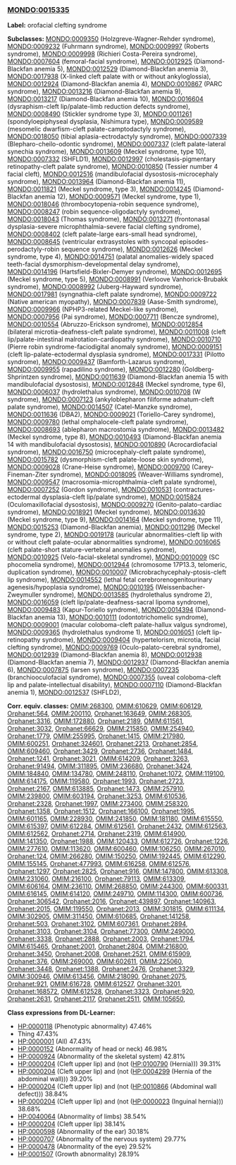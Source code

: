 
### [MONDO:0015335](http://purl.obolibrary.org/obo/MONDO_0015335)
**Label:** orofacial clefting syndrome

**Subclasses:** [MONDO:0009350](http://purl.obolibrary.org/obo/MONDO_0009350) (Holzgreve-Wagner-Rehder syndrome), [MONDO:0009232](http://purl.obolibrary.org/obo/MONDO_0009232) (Fuhrmann syndrome), [MONDO:0009997](http://purl.obolibrary.org/obo/MONDO_0009997) (Roberts syndrome), [MONDO:0009998](http://purl.obolibrary.org/obo/MONDO_0009998) (Richieri Costa-Pereira syndrome), [MONDO:0007604](http://purl.obolibrary.org/obo/MONDO_0007604) (femoral-facial syndrome), [MONDO:0012925](http://purl.obolibrary.org/obo/MONDO_0012925) (Diamond-Blackfan anemia 5), [MONDO:0012529](http://purl.obolibrary.org/obo/MONDO_0012529) (Diamond-Blackfan anemia 3), [MONDO:0017938](http://purl.obolibrary.org/obo/MONDO_0017938) (X-linked cleft palate with or without ankyloglossia), [MONDO:0012924](http://purl.obolibrary.org/obo/MONDO_0012924) (Diamond-Blackfan anemia 4), [MONDO:0010867](http://purl.obolibrary.org/obo/MONDO_0010867) (PARC syndrome), [MONDO:0013216](http://purl.obolibrary.org/obo/MONDO_0013216) (Diamond-Blackfan anemia 9), [MONDO:0013217](http://purl.obolibrary.org/obo/MONDO_0013217) (Diamond-Blackfan anemia 10), [MONDO:0016604](http://purl.obolibrary.org/obo/MONDO_0016604) (dysraphism-cleft lip/palate-limb reduction defects syndrome), [MONDO:0008490](http://purl.obolibrary.org/obo/MONDO_0008490) (Stickler syndrome type 3), [MONDO:0011261](http://purl.obolibrary.org/obo/MONDO_0011261) (spondyloepiphyseal dysplasia, Nishimura type), [MONDO:0009589](http://purl.obolibrary.org/obo/MONDO_0009589) (mesomelic dwarfism-cleft palate-camptodactyly syndrome), [MONDO:0018050](http://purl.obolibrary.org/obo/MONDO_0018050) (tibial aplasia-ectrodactyly syndrome), [MONDO:0007339](http://purl.obolibrary.org/obo/MONDO_0007339) (Blepharo-cheilo-odontic syndrome), [MONDO:0007337](http://purl.obolibrary.org/obo/MONDO_0007337) (cleft palate-lateral synechia syndrome), [MONDO:0013609](http://purl.obolibrary.org/obo/MONDO_0013609) (Meckel syndrome, type 10), [MONDO:0007332](http://purl.obolibrary.org/obo/MONDO_0007332) (SHFLD1), [MONDO:0012997](http://purl.obolibrary.org/obo/MONDO_0012997) (cholestasis-pigmentary retinopathy-cleft palate syndrome), [MONDO:0010850](http://purl.obolibrary.org/obo/MONDO_0010850) (Tessier number 4 facial cleft), [MONDO:0012516](http://purl.obolibrary.org/obo/MONDO_0012516) (mandibulofacial dysostosis-microcephaly syndrome), [MONDO:0013964](http://purl.obolibrary.org/obo/MONDO_0013964) (Diamond-Blackfan anemia 11), [MONDO:0011821](http://purl.obolibrary.org/obo/MONDO_0011821) (Meckel syndrome, type 3), [MONDO:0014245](http://purl.obolibrary.org/obo/MONDO_0014245) (Diamond-Blackfan anemia 12), [MONDO:0009571](http://purl.obolibrary.org/obo/MONDO_0009571) (Meckel syndrome, type 1), [MONDO:0018046](http://purl.obolibrary.org/obo/MONDO_0018046) (thrombocytopenia-robin sequence syndrome), [MONDO:0008247](http://purl.obolibrary.org/obo/MONDO_0008247) (robin sequence-oligodactyly syndrome), [MONDO:0018043](http://purl.obolibrary.org/obo/MONDO_0018043) (Thomas syndrome), [MONDO:0013271](http://purl.obolibrary.org/obo/MONDO_0013271) (frontonasal dysplasia-severe microphthalmia-severe facial clefting syndrome), [MONDO:0008402](http://purl.obolibrary.org/obo/MONDO_0008402) (cleft palate-large ears-small head syndrome), [MONDO:0008645](http://purl.obolibrary.org/obo/MONDO_0008645) (ventricular extrasystoles with syncopal episodes-perodactyly-robin sequence syndrome), [MONDO:0012626](http://purl.obolibrary.org/obo/MONDO_0012626) (Meckel syndrome, type 4), [MONDO:0014751](http://purl.obolibrary.org/obo/MONDO_0014751) (palatal anomalies-widely spaced teeth-facial dysmorphism-developmental delay syndrome), [MONDO:0014196](http://purl.obolibrary.org/obo/MONDO_0014196) (Hartsfield-Bixler-Demyer syndrome), [MONDO:0012695](http://purl.obolibrary.org/obo/MONDO_0012695) (Meckel syndrome, type 5), [MONDO:0008991](http://purl.obolibrary.org/obo/MONDO_0008991) (Verloove Vanhorick-Brubakk syndrome), [MONDO:0008992](http://purl.obolibrary.org/obo/MONDO_0008992) (Juberg-Hayward syndrome), [MONDO:0017981](http://purl.obolibrary.org/obo/MONDO_0017981) (syngnathia-cleft palate syndrome), [MONDO:0009722](http://purl.obolibrary.org/obo/MONDO_0009722) (Native american myopathy), [MONDO:0007839](http://purl.obolibrary.org/obo/MONDO_0007839) (Aase-Smith syndrome), [MONDO:0009966](http://purl.obolibrary.org/obo/MONDO_0009966) (NPHP3-related Meckel-like syndrome), [MONDO:0007956](http://purl.obolibrary.org/obo/MONDO_0007956) (Pai syndrome), [MONDO:0007711](http://purl.obolibrary.org/obo/MONDO_0007711) (Bencze syndrome), [MONDO:0010554](http://purl.obolibrary.org/obo/MONDO_0010554) (Abruzzo-Erickson syndrome), [MONDO:0012854](http://purl.obolibrary.org/obo/MONDO_0012854) (bilateral microtia-deafness-cleft palate syndrome), [MONDO:0011008](http://purl.obolibrary.org/obo/MONDO_0011008) (cleft lip/palate-intestinal malrotation-cardiopathy syndrome), [MONDO:0010710](http://purl.obolibrary.org/obo/MONDO_0010710) (Pierre robin syndrome-faciodigital anomaly syndrome), [MONDO:0009151](http://purl.obolibrary.org/obo/MONDO_0009151) (cleft lip-palate-ectodermal dysplasia syndrome), [MONDO:0017331](http://purl.obolibrary.org/obo/MONDO_0017331) (Pilotto syndrome), [MONDO:0009437](http://purl.obolibrary.org/obo/MONDO_0009437) (Bamforth-Lazarus syndrome), [MONDO:0009955](http://purl.obolibrary.org/obo/MONDO_0009955) (rapadilino syndrome), [MONDO:0012280](http://purl.obolibrary.org/obo/MONDO_0012280) (Goldberg-Shprintzen syndrome), [MONDO:0011639](http://purl.obolibrary.org/obo/MONDO_0011639) (Diamond-Blackfan anemia 15 with mandibulofacial dysostosis), [MONDO:0012848](http://purl.obolibrary.org/obo/MONDO_0012848) (Meckel syndrome, type 6), [MONDO:0006037](http://purl.obolibrary.org/obo/MONDO_0006037) (hydrolethalus syndrome), [MONDO:0010708](http://purl.obolibrary.org/obo/MONDO_0010708) (W syndrome), [MONDO:0007123](http://purl.obolibrary.org/obo/MONDO_0007123) (ankyloblepharon filiforme adnatum-cleft palate syndrome), [MONDO:0014507](http://purl.obolibrary.org/obo/MONDO_0014507) (Catel-Manzke syndrome), [MONDO:0011636](http://purl.obolibrary.org/obo/MONDO_0011636) (DBA2), [MONDO:0009021](http://purl.obolibrary.org/obo/MONDO_0009021) (Toriello-Carey syndrome), [MONDO:0009780](http://purl.obolibrary.org/obo/MONDO_0009780) (lethal omphalocele-cleft palate syndrome), [MONDO:0008693](http://purl.obolibrary.org/obo/MONDO_0008693) (ablepharon macrostomia syndrome), [MONDO:0013482](http://purl.obolibrary.org/obo/MONDO_0013482) (Meckel syndrome, type 8), [MONDO:0010493](http://purl.obolibrary.org/obo/MONDO_0010493) (Diamond-Blackfan anemia 14 with mandibulofacial dysostosis), [MONDO:0010890](http://purl.obolibrary.org/obo/MONDO_0010890) (Acrocardiofacial syndrome), [MONDO:0016750](http://purl.obolibrary.org/obo/MONDO_0016750) (microcephaly-cleft palate syndrome), [MONDO:0015782](http://purl.obolibrary.org/obo/MONDO_0015782) (dysmorphism-cleft palate-loose skin syndrome), [MONDO:0009028](http://purl.obolibrary.org/obo/MONDO_0009028) (Crane-Heise syndrome), [MONDO:0009700](http://purl.obolibrary.org/obo/MONDO_0009700) (Carey-Fineman-Ziter  syndrome), [MONDO:0018095](http://purl.obolibrary.org/obo/MONDO_0018095) (Weaver-Williams syndrome), [MONDO:0009547](http://purl.obolibrary.org/obo/MONDO_0009547) (macrosomia-microphthalmia-cleft palate syndrome), [MONDO:0007252](http://purl.obolibrary.org/obo/MONDO_0007252) (Gordon syndrome), [MONDO:0010531](http://purl.obolibrary.org/obo/MONDO_0010531) (contractures-ectodermal dysplasia-cleft lip/palate syndrome), [MONDO:0015824](http://purl.obolibrary.org/obo/MONDO_0015824) (Oculomaxillofacial dysostosis), [MONDO:0009270](http://purl.obolibrary.org/obo/MONDO_0009270) (Genito-palato-cardiac syndrome), [MONDO:0018921](http://purl.obolibrary.org/obo/MONDO_0018921) (Meckel syndrome), [MONDO:0013630](http://purl.obolibrary.org/obo/MONDO_0013630) (Meckel syndrome, type 9), [MONDO:0014164](http://purl.obolibrary.org/obo/MONDO_0014164) (Meckel syndrome, type 11), [MONDO:0015253](http://purl.obolibrary.org/obo/MONDO_0015253) (Diamond-Blackfan anemia), [MONDO:0011296](http://purl.obolibrary.org/obo/MONDO_0011296) (Meckel syndrome, type 2), [MONDO:0019178](http://purl.obolibrary.org/obo/MONDO_0019178) (auricular abnormalities-cleft lip with or without cleft palate-ocular abnormalities syndrome), [MONDO:0016065](http://purl.obolibrary.org/obo/MONDO_0016065) (cleft palate-short stature-vertebral anomalies syndrome), [MONDO:0010925](http://purl.obolibrary.org/obo/MONDO_0010925) (Velo-facial-skeletal syndrome), [MONDO:0010009](http://purl.obolibrary.org/obo/MONDO_0010009) (SC phocomelia syndrome), [MONDO:0012944](http://purl.obolibrary.org/obo/MONDO_0012944) (chromosome 17P13.3, telomeric, duplication syndrome), [MONDO:0010007](http://purl.obolibrary.org/obo/MONDO_0010007) (Microbrachycephaly-ptosis-cleft lip syndrome), [MONDO:0014552](http://purl.obolibrary.org/obo/MONDO_0014552) (lethal fetal cerebrorenogenitourinary agenesis/hypoplasia syndrome), [MONDO:0010195](http://purl.obolibrary.org/obo/MONDO_0010195) (Weissenbacher- Zweymuller syndrome), [MONDO:0013585](http://purl.obolibrary.org/obo/MONDO_0013585) (hydrolethalus syndrome 2), [MONDO:0016059](http://purl.obolibrary.org/obo/MONDO_0016059) (cleft lip/palate-deafness-sacral lipoma syndrome), [MONDO:0009483](http://purl.obolibrary.org/obo/MONDO_0009483) (Kapur-Toriello syndrome), [MONDO:0014394](http://purl.obolibrary.org/obo/MONDO_0014394) (Diamond-Blackfan anemia 13), [MONDO:0010111](http://purl.obolibrary.org/obo/MONDO_0010111) (odontotrichomelic syndrome), [MONDO:0009001](http://purl.obolibrary.org/obo/MONDO_0009001) (macular coloboma-cleft palate-hallux valgus syndrome), [MONDO:0009365](http://purl.obolibrary.org/obo/MONDO_0009365) (hydrolethalus syndrome 1), [MONDO:0016051](http://purl.obolibrary.org/obo/MONDO_0016051) (cleft lip-retinopathy syndrome), [MONDO:0009404](http://purl.obolibrary.org/obo/MONDO_0009404) (hypertelorism, microtia, facial clefting syndrome), [MONDO:0009769](http://purl.obolibrary.org/obo/MONDO_0009769) (Oculo-palato-cerebral syndrome), [MONDO:0012939](http://purl.obolibrary.org/obo/MONDO_0012939) (Diamond-Blackfan anemia 8), [MONDO:0012938](http://purl.obolibrary.org/obo/MONDO_0012938) (Diamond-Blackfan anemia 7), [MONDO:0012937](http://purl.obolibrary.org/obo/MONDO_0012937) (Diamond-Blackfan anemia 6), [MONDO:0007875](http://purl.obolibrary.org/obo/MONDO_0007875) (larsen syndrome), [MONDO:0007235](http://purl.obolibrary.org/obo/MONDO_0007235) (branchiooculofacial syndrome), [MONDO:0007355](http://purl.obolibrary.org/obo/MONDO_0007355) (uveal coloboma-cleft lip and palate-intellectual disability), [MONDO:0007110](http://purl.obolibrary.org/obo/MONDO_0007110) (Diamond-Blackfan anemia 1), [MONDO:0012537](http://purl.obolibrary.org/obo/MONDO_0012537) (SHFLD2), 

**Corr. equiv. classes:** [OMIM:268300](http://purl.obolibrary.org/obo/OMIM_268300), [OMIM:610629](http://purl.obolibrary.org/obo/OMIM_610629), [OMIM:606129](http://purl.obolibrary.org/obo/OMIM_606129), [Orphanet:564](http://www.orpha.net/ORDO/Orphanet_564), [OMIM:200110](http://purl.obolibrary.org/obo/OMIM_200110), [Orphanet:163649](http://www.orpha.net/ORDO/Orphanet_163649), [OMIM:268305](http://purl.obolibrary.org/obo/OMIM_268305), [Orphanet:3316](http://www.orpha.net/ORDO/Orphanet_3316), [OMIM:172880](http://purl.obolibrary.org/obo/OMIM_172880), [Orphanet:2189](http://www.orpha.net/ORDO/Orphanet_2189), [OMIM:611561](http://purl.obolibrary.org/obo/OMIM_611561), [Orphanet:3032](http://www.orpha.net/ORDO/Orphanet_3032), [Orphanet:66629](http://www.orpha.net/ORDO/Orphanet_66629), [OMIM:215850](http://purl.obolibrary.org/obo/OMIM_215850), [OMIM:254940](http://purl.obolibrary.org/obo/OMIM_254940), [Orphanet:1779](http://www.orpha.net/ORDO/Orphanet_1779), [OMIM:255995](http://purl.obolibrary.org/obo/OMIM_255995), [Orphanet:1415](http://www.orpha.net/ORDO/Orphanet_1415), [OMIM:217980](http://purl.obolibrary.org/obo/OMIM_217980), [OMIM:600251](http://purl.obolibrary.org/obo/OMIM_600251), [Orphanet:324601](http://www.orpha.net/ORDO/Orphanet_324601), [Orphanet:2213](http://www.orpha.net/ORDO/Orphanet_2213), [Orphanet:2854](http://www.orpha.net/ORDO/Orphanet_2854), [OMIM:609460](http://purl.obolibrary.org/obo/OMIM_609460), [Orphanet:3429](http://www.orpha.net/ORDO/Orphanet_3429), [Orphanet:2736](http://www.orpha.net/ORDO/Orphanet_2736), [Orphanet:1484](http://www.orpha.net/ORDO/Orphanet_1484), [Orphanet:1241](http://www.orpha.net/ORDO/Orphanet_1241), [Orphanet:3021](http://www.orpha.net/ORDO/Orphanet_3021), [OMIM:614209](http://purl.obolibrary.org/obo/OMIM_614209), [Orphanet:3263](http://www.orpha.net/ORDO/Orphanet_3263), [Orphanet:91494](http://www.orpha.net/ORDO/Orphanet_91494), [OMIM:311895](http://purl.obolibrary.org/obo/OMIM_311895), [OMIM:236680](http://purl.obolibrary.org/obo/OMIM_236680), [Orphanet:3424](http://www.orpha.net/ORDO/Orphanet_3424), [OMIM:184840](http://purl.obolibrary.org/obo/OMIM_184840), [OMIM:134780](http://purl.obolibrary.org/obo/OMIM_134780), [OMIM:248110](http://purl.obolibrary.org/obo/OMIM_248110), [Orphanet:1072](http://www.orpha.net/ORDO/Orphanet_1072), [OMIM:119100](http://purl.obolibrary.org/obo/OMIM_119100), [OMIM:614175](http://purl.obolibrary.org/obo/OMIM_614175), [OMIM:119580](http://purl.obolibrary.org/obo/OMIM_119580), [Orphanet:1993](http://www.orpha.net/ORDO/Orphanet_1993), [Orphanet:2723](http://www.orpha.net/ORDO/Orphanet_2723), [Orphanet:2167](http://www.orpha.net/ORDO/Orphanet_2167), [OMIM:613885](http://purl.obolibrary.org/obo/OMIM_613885), [Orphanet:1473](http://www.orpha.net/ORDO/Orphanet_1473), [OMIM:257910](http://purl.obolibrary.org/obo/OMIM_257910), [OMIM:239800](http://purl.obolibrary.org/obo/OMIM_239800), [OMIM:603194](http://purl.obolibrary.org/obo/OMIM_603194), [Orphanet:3253](http://www.orpha.net/ORDO/Orphanet_3253), [OMIM:610536](http://purl.obolibrary.org/obo/OMIM_610536), [Orphanet:2328](http://www.orpha.net/ORDO/Orphanet_2328), [Orphanet:1997](http://www.orpha.net/ORDO/Orphanet_1997), [OMIM:273400](http://purl.obolibrary.org/obo/OMIM_273400), [OMIM:258320](http://purl.obolibrary.org/obo/OMIM_258320), [Orphanet:1358](http://www.orpha.net/ORDO/Orphanet_1358), [Orphanet:1512](http://www.orpha.net/ORDO/Orphanet_1512), [Orphanet:166100](http://www.orpha.net/ORDO/Orphanet_166100), [Orphanet:1995](http://www.orpha.net/ORDO/Orphanet_1995), [OMIM:601165](http://purl.obolibrary.org/obo/OMIM_601165), [OMIM:228930](http://purl.obolibrary.org/obo/OMIM_228930), [OMIM:241850](http://purl.obolibrary.org/obo/OMIM_241850), [OMIM:181180](http://purl.obolibrary.org/obo/OMIM_181180), [OMIM:615550](http://purl.obolibrary.org/obo/OMIM_615550), [OMIM:615397](http://purl.obolibrary.org/obo/OMIM_615397), [OMIM:612284](http://purl.obolibrary.org/obo/OMIM_612284), [OMIM:612561](http://purl.obolibrary.org/obo/OMIM_612561), [Orphanet:2432](http://www.orpha.net/ORDO/Orphanet_2432), [OMIM:612563](http://purl.obolibrary.org/obo/OMIM_612563), [OMIM:612562](http://purl.obolibrary.org/obo/OMIM_612562), [Orphanet:2714](http://www.orpha.net/ORDO/Orphanet_2714), [Orphanet:2319](http://www.orpha.net/ORDO/Orphanet_2319), [OMIM:614900](http://purl.obolibrary.org/obo/OMIM_614900), [OMIM:141350](http://purl.obolibrary.org/obo/OMIM_141350), [Orphanet:1988](http://www.orpha.net/ORDO/Orphanet_1988), [OMIM:120433](http://purl.obolibrary.org/obo/OMIM_120433), [OMIM:612726](http://purl.obolibrary.org/obo/OMIM_612726), [Orphanet:1226](http://www.orpha.net/ORDO/Orphanet_1226), [OMIM:277610](http://purl.obolibrary.org/obo/OMIM_277610), [OMIM:113620](http://purl.obolibrary.org/obo/OMIM_113620), [OMIM:600460](http://purl.obolibrary.org/obo/OMIM_600460), [OMIM:106250](http://purl.obolibrary.org/obo/OMIM_106250), [OMIM:267010](http://purl.obolibrary.org/obo/OMIM_267010), [Orphanet:124](http://www.orpha.net/ORDO/Orphanet_124), [OMIM:266280](http://purl.obolibrary.org/obo/OMIM_266280), [OMIM:150250](http://purl.obolibrary.org/obo/OMIM_150250), [OMIM:192445](http://purl.obolibrary.org/obo/OMIM_192445), [OMIM:612290](http://purl.obolibrary.org/obo/OMIM_612290), [OMIM:155145](http://purl.obolibrary.org/obo/OMIM_155145), [Orphanet:477993](http://www.orpha.net/ORDO/Orphanet_477993), [OMIM:616258](http://purl.obolibrary.org/obo/OMIM_616258), [OMIM:612576](http://purl.obolibrary.org/obo/OMIM_612576), [Orphanet:1297](http://www.orpha.net/ORDO/Orphanet_1297), [Orphanet:2825](http://www.orpha.net/ORDO/Orphanet_2825), [Orphanet:916](http://www.orpha.net/ORDO/Orphanet_916), [OMIM:147800](http://purl.obolibrary.org/obo/OMIM_147800), [OMIM:613308](http://purl.obolibrary.org/obo/OMIM_613308), [OMIM:231060](http://purl.obolibrary.org/obo/OMIM_231060), [OMIM:216100](http://purl.obolibrary.org/obo/OMIM_216100), [Orphanet:79113](http://www.orpha.net/ORDO/Orphanet_79113), [OMIM:613309](http://purl.obolibrary.org/obo/OMIM_613309), [OMIM:606164](http://purl.obolibrary.org/obo/OMIM_606164), [OMIM:236110](http://purl.obolibrary.org/obo/OMIM_236110), [OMIM:268850](http://purl.obolibrary.org/obo/OMIM_268850), [OMIM:244300](http://purl.obolibrary.org/obo/OMIM_244300), [OMIM:600331](http://purl.obolibrary.org/obo/OMIM_600331), [OMIM:616145](http://purl.obolibrary.org/obo/OMIM_616145), [OMIM:614120](http://purl.obolibrary.org/obo/OMIM_614120), [OMIM:249710](http://purl.obolibrary.org/obo/OMIM_249710), [OMIM:114300](http://purl.obolibrary.org/obo/OMIM_114300), [OMIM:600736](http://purl.obolibrary.org/obo/OMIM_600736), [Orphanet:306542](http://www.orpha.net/ORDO/Orphanet_306542), [Orphanet:2016](http://www.orpha.net/ORDO/Orphanet_2016), [Orphanet:439897](http://www.orpha.net/ORDO/Orphanet_439897), [Orphanet:140963](http://www.orpha.net/ORDO/Orphanet_140963), [Orphanet:2015](http://www.orpha.net/ORDO/Orphanet_2015), [OMIM:119550](http://purl.obolibrary.org/obo/OMIM_119550), [Orphanet:2013](http://www.orpha.net/ORDO/Orphanet_2013), [OMIM:301815](http://purl.obolibrary.org/obo/OMIM_301815), [OMIM:611134](http://purl.obolibrary.org/obo/OMIM_611134), [OMIM:302905](http://purl.obolibrary.org/obo/OMIM_302905), [OMIM:311450](http://purl.obolibrary.org/obo/OMIM_311450), [OMIM:610685](http://purl.obolibrary.org/obo/OMIM_610685), [Orphanet:141258](http://www.orpha.net/ORDO/Orphanet_141258), [Orphanet:503](http://www.orpha.net/ORDO/Orphanet_503), [Orphanet:3102](http://www.orpha.net/ORDO/Orphanet_3102), [OMIM:607361](http://purl.obolibrary.org/obo/OMIM_607361), [Orphanet:2894](http://www.orpha.net/ORDO/Orphanet_2894), [Orphanet:3103](http://www.orpha.net/ORDO/Orphanet_3103), [Orphanet:3104](http://www.orpha.net/ORDO/Orphanet_3104), [Orphanet:77300](http://www.orpha.net/ORDO/Orphanet_77300), [OMIM:249000](http://purl.obolibrary.org/obo/OMIM_249000), [Orphanet:3338](http://www.orpha.net/ORDO/Orphanet_3338), [Orphanet:2888](http://www.orpha.net/ORDO/Orphanet_2888), [Orphanet:2003](http://www.orpha.net/ORDO/Orphanet_2003), [Orphanet:1794](http://www.orpha.net/ORDO/Orphanet_1794), [OMIM:615465](http://purl.obolibrary.org/obo/OMIM_615465), [Orphanet:2001](http://www.orpha.net/ORDO/Orphanet_2001), [Orphanet:2804](http://www.orpha.net/ORDO/Orphanet_2804), [OMIM:216800](http://purl.obolibrary.org/obo/OMIM_216800), [Orphanet:3450](http://www.orpha.net/ORDO/Orphanet_3450), [Orphanet:2008](http://www.orpha.net/ORDO/Orphanet_2008), [Orphanet:2521](http://www.orpha.net/ORDO/Orphanet_2521), [OMIM:615909](http://purl.obolibrary.org/obo/OMIM_615909), [Orphanet:376](http://www.orpha.net/ORDO/Orphanet_376), [OMIM:269000](http://purl.obolibrary.org/obo/OMIM_269000), [OMIM:602611](http://purl.obolibrary.org/obo/OMIM_602611), [OMIM:225060](http://purl.obolibrary.org/obo/OMIM_225060), [Orphanet:3448](http://www.orpha.net/ORDO/Orphanet_3448), [Orphanet:1388](http://www.orpha.net/ORDO/Orphanet_1388), [Orphanet:2476](http://www.orpha.net/ORDO/Orphanet_2476), [Orphanet:3329](http://www.orpha.net/ORDO/Orphanet_3329), [OMIM:300946](http://purl.obolibrary.org/obo/OMIM_300946), [OMIM:613456](http://purl.obolibrary.org/obo/OMIM_613456), [OMIM:218090](http://purl.obolibrary.org/obo/OMIM_218090), [Orphanet:2075](http://www.orpha.net/ORDO/Orphanet_2075), [Orphanet:921](http://www.orpha.net/ORDO/Orphanet_921), [OMIM:616728](http://purl.obolibrary.org/obo/OMIM_616728), [OMIM:612527](http://purl.obolibrary.org/obo/OMIM_612527), [Orphanet:3201](http://www.orpha.net/ORDO/Orphanet_3201), [Orphanet:168572](http://www.orpha.net/ORDO/Orphanet_168572), [OMIM:612528](http://purl.obolibrary.org/obo/OMIM_612528), [Orphanet:3323](http://www.orpha.net/ORDO/Orphanet_3323), [Orphanet:920](http://www.orpha.net/ORDO/Orphanet_920), [Orphanet:2631](http://www.orpha.net/ORDO/Orphanet_2631), [Orphanet:2117](http://www.orpha.net/ORDO/Orphanet_2117), [Orphanet:2511](http://www.orpha.net/ORDO/Orphanet_2511), [OMIM:105650](http://purl.obolibrary.org/obo/OMIM_105650), 

**Class expressions from DL-Learner:**

- [HP:0000118](http://purl.obolibrary.org/obo/HP_0000118) (Phenotypic abnormality) 47.46%
- Thing 47.43%
- [HP:0000001](http://purl.obolibrary.org/obo/HP_0000001) (All) 47.43%
- [HP:0000152](http://purl.obolibrary.org/obo/HP_0000152) (Abnormality of head or neck) 46.98%
- [HP:0000924](http://purl.obolibrary.org/obo/HP_0000924) (Abnormality of the skeletal system) 42.81%
- [HP:0000204](http://purl.obolibrary.org/obo/HP_0000204) (Cleft upper lip) and (not ([HP:0100790](http://purl.obolibrary.org/obo/HP_0100790) (Hernia))) 39.31%
- [HP:0000204](http://purl.obolibrary.org/obo/HP_0000204) (Cleft upper lip) and (not ([HP:0004299](http://purl.obolibrary.org/obo/HP_0004299) (Hernia of the abdominal wall))) 39.20%
- [HP:0000204](http://purl.obolibrary.org/obo/HP_0000204) (Cleft upper lip) and (not ([HP:0010866](http://purl.obolibrary.org/obo/HP_0010866) (Abdominal wall defect))) 38.84%
- [HP:0000204](http://purl.obolibrary.org/obo/HP_0000204) (Cleft upper lip) and (not ([HP:0000023](http://purl.obolibrary.org/obo/HP_0000023) (Inguinal hernia))) 38.68%
- [HP:0040064](http://purl.obolibrary.org/obo/HP_0040064) (Abnormality of limbs) 38.54%
- [HP:0000204](http://purl.obolibrary.org/obo/HP_0000204) (Cleft upper lip) 38.14%
- [HP:0000598](http://purl.obolibrary.org/obo/HP_0000598) (Abnormality of the ear) 30.18%
- [HP:0000707](http://purl.obolibrary.org/obo/HP_0000707) (Abnormality of the nervous system) 29.77%
- [HP:0000478](http://purl.obolibrary.org/obo/HP_0000478) (Abnormality of the eye) 29.52%
- [HP:0001507](http://purl.obolibrary.org/obo/HP_0001507) (Growth abnormality) 28.19%


